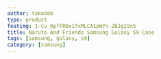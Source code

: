 ```yaml
---
author: tokodab
type: product
featimg: 1-Cv_RpfFR0x1TxMLCA1pWYn-ZBJgI9x5
title: Naruto And Friends Samsung Galaxy S9 Case
tags: [samsung, galaxy, s9]
category: [samsung]
---
```

